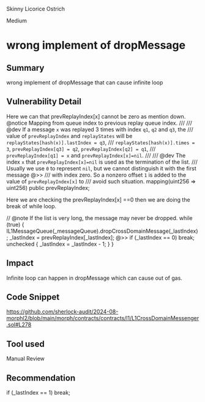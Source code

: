 Skinny Licorice Ostrich

Medium

# wrong implement of dropMessage

## Summary
wrong implement of dropMessage that can cause infinite loop
## Vulnerability Detail
Here we can that prevReplayIndex[x]  cannot be zero as mention down.
 @notice Mapping from queue index to previous replay queue index.
    ///
    /// @dev If a message `x` was replayed 3 times with index `q1`, `q2` and `q3`, the
    /// value of `prevReplayIndex` and `replayStates` will be `replayStates[hash(x)].lastIndex = q3`,
    /// `replayStates[hash(x)].times = 3`, `prevReplayIndex[q3] = q2`, `prevReplayIndex[q2] = q1`,
    /// `prevReplayIndex[q1] = x` and `prevReplayIndex[x]=nil`.
    ///
    /// @dev The index `x` that `prevReplayIndex[x]=nil` is used as the termination of the list.
    /// Usually we use `0` to represent `nil`, but we cannot distinguish it with the first message
 @>>   /// with index zero. So a nonzero offset `1` is added to the value of `prevReplayIndex[x]` to
    /// avoid such situation.
    mapping(uint256 => uint256) public prevReplayIndex;


Here we are checking the prevReplayIndex[x] ==0 then we are doing the break of while loop.


  // @note If the list is very long, the message may never be dropped.
        while (true) {
            IL1MessageQueue(_messageQueue).dropCrossDomainMessage(_lastIndex);
            _lastIndex = prevReplayIndex[_lastIndex];
     @>>       if (_lastIndex == 0) break;
            unchecked {
                _lastIndex = _lastIndex - 1;
            }
        }

## Impact
Infinite loop can happen in dropMessage which can cause out of gas.
## Code Snippet
https://github.com/sherlock-audit/2024-08-morphl2/blob/main/morph/contracts/contracts/l1/L1CrossDomainMessenger.sol#L278
## Tool used

Manual Review

## Recommendation
if (_lastIndex == 1) break;